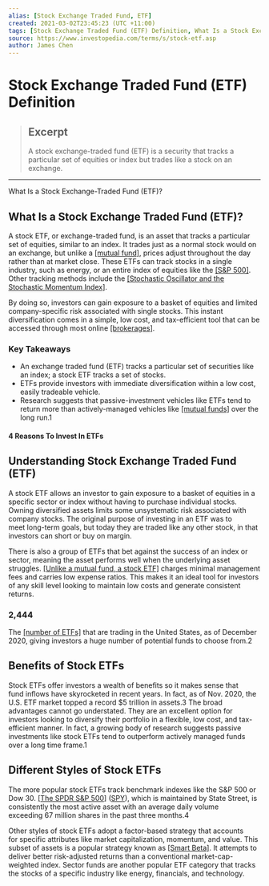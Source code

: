 ```yaml
---
alias: [Stock Exchange Traded Fund, ETF]
created: 2021-03-02T23:45:23 (UTC +11:00)
tags: [Stock Exchange Traded Fund (ETF) Definition, What Is a Stock Exchange-Traded Fund (ETF)?]
source: https://www.investopedia.com/terms/s/stock-etf.asp
author: James Chen
---
```


# Stock Exchange Traded Fund (ETF) Definition

> ## Excerpt
> A stock exchange-traded fund (ETF) is a security that tracks a particular set of equities or index but trades like a stock on an exchange.

---

What Is a Stock Exchange-Traded Fund (ETF)?
## What Is a Stock Exchange Traded Fund (ETF)?

A stock ETF, or exchange-traded fund, is an asset that tracks a particular set of equities, similar to an index. It trades just as a normal stock would on an exchange, but unlike a [[mutual fund]](https://www.investopedia.com/terms/m/mutualfund.asp), prices adjust throughout the day rather than at market close. These ETFs can track stocks in a single industry, such as energy, or an entire index of equities like the [[S&P 500]](https://www.investopedia.com/terms/s/sp500.asp). Other tracking methods include the [[Stochastic Oscillator and the Stochastic Momentum Index]](https://www.investopedia.com/ask/answers/021315/what-difference-between-stochastic-oscillator-stochastic-momentum-index.asp).

By doing so, investors can gain exposure to a basket of equities and limited company-specific risk associated with single stocks. This instant diversification comes in a simple, low cost, and tax-efficient tool that can be accessed through most online [[brokerages]](https://www.investopedia.com/best-brokers-for-etfs-4587875).

### Key Takeaways

-   An exchange traded fund (ETF) tracks a particular set of securities like an index; a stock ETF tracks a set of stocks.
-   ETFs provide investors with immediate diversification within a low cost, easily tradeable vehicle.
-   Research suggests that passive-investment vehicles like ETFs tend to return more than actively-managed vehicles like [[mutual funds]](https://www.investopedia.com/investing/how-pick-best-mutual-fund/) over the long run.1

#### 4 Reasons To Invest In ETFs

## Understanding Stock Exchange Traded Fund (ETF)

A stock ETF allows an investor to gain exposure to a basket of equities in a specific sector or index without having to purchase individual stocks. Owning diversified assets limits some unsystematic risk associated with company stocks. The original purpose of investing in an ETF was to meet long-term goals, but today they are traded like any other stock, in that investors can short or buy on margin.

There is also a group of ETFs that bet against the success of an index or sector, meaning the asset performs well when the underlying asset struggles. [[Unlike a mutual fund, a stock ETF]](https://www.investopedia.com/articles/investing/110314/key-differences-between-etfs-and-mutual-funds.asp) charges minimal management fees and carries low expense ratios. This makes it an ideal tool for investors of any skill level looking to maintain low costs and generate consistent returns. 

### 2,444

The [[number of ETFs]](https://www.investopedia.com/investing/best-etfs-2018-comprehensive-guide/) that are trading in the United States, as of December 2020, giving investors a huge number of potential funds to choose from.2

## Benefits of Stock ETFs

Stock ETFs offer investors a wealth of benefits so it makes sense that fund inflows have skyrocketed in recent years. In fact, as of Nov. 2020, the U.S. ETF market topped a record $5 trillion in assets.3 The broad advantages cannot go understated. They are an excellent option for investors looking to diversify their portfolio in a flexible, low cost, and tax-efficient manner. In fact, a growing body of research suggests passive investments like stock ETFs tend to outperform actively managed funds over a long time frame.1

## Different Styles of Stock ETFs

The more popular stock ETFs track benchmark indexes like the S&P 500 or Dow 30. [[The SPDR S&P 500]](https://www.investopedia.com/articles/mutualfund/05/060605.asp) ([SPY](https://www.investopedia.com/markets/quote?tvwidgetsymbol=spy)), which is maintained by State Street, is consistently the most active asset with an average daily volume exceeding 67 million shares in the past three months.4

Other styles of stock ETFs adopt a factor-based strategy that accounts for specific attributes like market capitalization, momentum, and value. This subset of assets is a popular strategy known as [[Smart Beta]](https://www.investopedia.com/terms/s/smart-beta.asp). It attempts to deliver better risk-adjusted returns than a conventional market-cap-weighted index. Sector funds are another popular ETF category that tracks the stocks of a specific industry like energy, financials, and technology.
